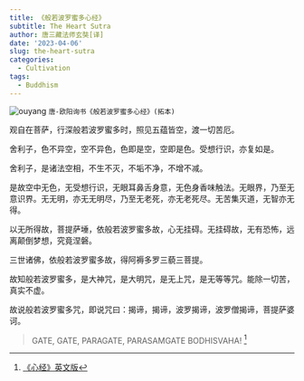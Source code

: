 ```yaml
---
title: 《般若波罗蜜多心经》
subtitle: The Heart Sutra
author: 唐三藏法师玄奘[译]
date: '2023-04-06'
slug: the-heart-sutra
categories:
  - Cultivation
tags:
  - Buddhism
---
```


![ouyang](/images/唐-欧阳询书《般若波罗蜜多心经》(拓本).jpg)
`唐-欧阳询书《般若波罗蜜多心经》(拓本)`

观自在菩萨，行深般若波罗蜜多时，照见五蕴皆空，渡一切苦厄。

舍利子，色不异空，空不异色，色即是空，空即是色。受想行识，亦复如是。

舍利子，是诸法空相，不生不灭，不垢不净，不增不减。

是故空中无色，无受想行识，无眼耳鼻舌身意，无色身香味触法。无眼界，乃至无意识界。无无明，亦无无明尽，乃至无老死，亦无老死尽。无苦集灭道，无智亦无得。

以无所得故，菩提萨埵，依般若波罗蜜多故，心无挂碍。无挂碍故，无有恐怖，远离颠倒梦想，究竟涅磐。

三世诸佛，依般若波罗蜜多故，得阿褥多罗三藐三菩提。

故知般若波罗蜜多，是大神咒，是大明咒，是无上咒，是无等等咒。能除一切苦，真实不虚。

故说般若波罗蜜多咒，即说咒曰：揭谛，揭谛，波罗揭谛，波罗僧揭谛，菩提萨婆诃。

> GATE, GATE, PARAGATE, PARASAMGATE BODHISVAHA! [^gate]

[^gate]: [《心经》英文版](http://www.borexinjing.cn/?post=43)
